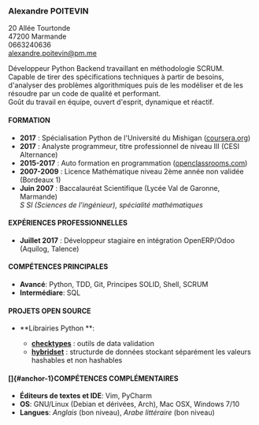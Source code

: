 ### Alexandre POITEVIN

20 Allée Tourtonde\
47200 Marmande\
0663240636\
<alexandre.poitevin@pm.me>

Développeur Python Backend travaillant en méthodologie SCRUM.\
Capable de tirer des spécifications techniques à partir de besoins,
d'analyser des problèmes algorithmiques puis de les modéliser et de les
résoudre par un code de qualité et performant.\
Goût du travail en équipe, ouvert d'esprit, dynamique et réactif.

#### FORMATION

-   **2017** : Spécialisation Python de l'Université du Mishigan
    ([coursera.org](https://www.coursera.org/accomplishments))
-   **2017** : Analyste programmeur, titre professionnel de niveau III
    (CESI Alternance)
-   **2015-2017** : Auto formation en programmation
    ([openclassrooms.com](https://openclassrooms.com/fr))
-   **2007-2009** : Licence Mathématique niveau 2ème année non validée
    (Bordeaux 1)
-   **Juin 2007** : Baccalauréat Scientifique (Lycée Val de Garonne,
    Marmande)\
    *S SI (Sciences de l'ingénieur), spécialité mathématiques*

#### EXPÉRIENCES PROFESSIONNELLES

-   **Juillet 2017** : Développeur stagiaire en intégration OpenERP/Odoo
    (Aquilog, Talence)

#### COMPÉTENCES PRINCIPALES

-   **Avancé**: Python, TDD, Git, Principes SOLID, Shell, SCRUM
-   **Intermédiare**: SQL

#### PROJETS OPEN SOURCE

-   **Librairies Python **:

    -   [**checktypes**](http://pipy.org/project/checktypes) : outils de
        data validation
    -   [**hybridset**](http://pypi.org/project/hybridset) : structurde
        de données stockant séparément les valeurs hashables et non
        hashables

#### []{#anchor-1}COMPÉTENCES COMPLÉMENTAIRES

-   **Éditeurs de textes et IDE**: Vim, PyCharm
-   **OS**: GNU/Linux (Debian et dérivées, Arch), Mac OSX, Windows 7/10
-   **Langues**: *Anglais* (bon niveau), *Arabe littéraire* (bon niveau)
